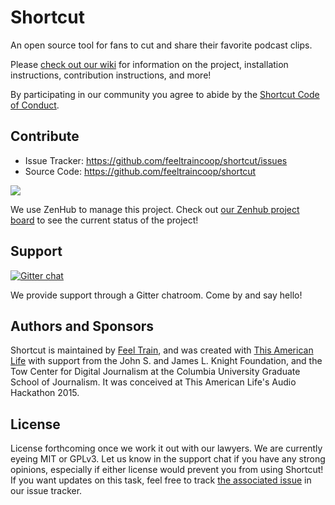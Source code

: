 Shortcut
========

An open source tool for fans to cut and share their favorite podcast clips. 

Please [check out our wiki](https://github.com/FeelTrainCoop/shortcut/wiki) for information on the project, installation instructions, contribution instructions, and more!

By participating in our community you agree to abide by the [Shortcut Code of Conduct](https://github.com/FeelTrainCoop/shortcut/wiki/Shortcut-Code-of-Conduct).

Contribute
----------

- Issue Tracker: https://github.com/feeltraincoop/shortcut/issues
- Source Code: https://github.com/feeltraincoop/shortcut

<a href="https://app.zenhub.com/workspace/o/feeltraincoop/shortcut/boards?repos=99033570"><img src="https://raw.githubusercontent.com/ZenHubIO/support/master/zenhub-badge.png"></a>

We use ZenHub to manage this project. Check out [our Zenhub project board](https://app.zenhub.com/workspace/o/feeltraincoop/shortcut/boards?repos=99033570) to see the current status of the project!

Support
-------

[![Gitter chat](https://badges.gitter.im/gitterHQ/gitter.png)](https://gitter.im/Shortcut-support/Lobby)

We provide support through a Gitter chatroom. Come by and say hello!

Authors and Sponsors
-------

Shortcut is maintained by [Feel Train](https://feeltrain.com), and was created with [This American Life](https://thisamericanlife.org) with support from the John S. and James L. Knight Foundation, and the Tow Center for Digital Journalism at the Columbia University Graduate School of Journalism. It was conceived at This American Life's Audio Hackathon 2015.

License
-------

License forthcoming once we work it out with our lawyers. We are currently eyeing MIT or GPLv3. Let us know in the support chat if you have any strong opinions, especially if either license would prevent you from using Shortcut! If you want updates on this task, feel free to track [the associated issue](https://github.com/FeelTrainCoop/shortcut/issues/4) in our issue tracker.
